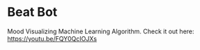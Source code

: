 # Beat Bot
Mood Visualizing Machine Learning Algorithm. Check it out here: https://youtu.be/FQY0QcIOJXs
